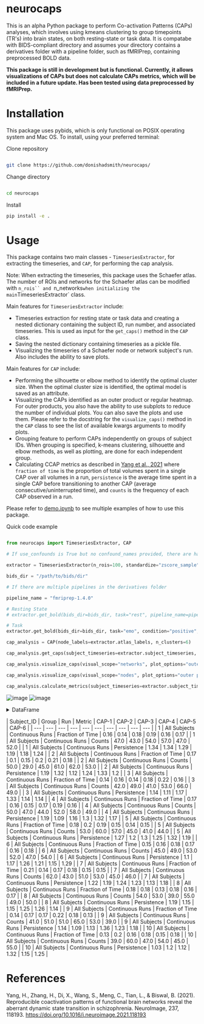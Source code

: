 # neurocaps
This is an alpha Python package to perform Co-activation Patterns (CAPs) analyses, which involves using kmeans clustering to group timepoints (TR's) into brain states, on both resting-state or task data. It is compatabe with BIDS-compliant directory and assumes your directory contains a derivatives folder with a pipeline folder, such as fMRIPrep, containing preprocessed BOLD data.

**This package is still in development but is functional. Currently, it allows visualizations of CAPs but does not calculate CAPs metrics, which will be included in a future update. Has been tested using data preprocessed by fMRIPrep.**

# Installation

This package uses pybids, which is only functional on POSIX operating system and Mac OS. To install, using your preferred terminal:

Clone repository

```bash

git clone https://github.com/donishadsmith/neurocaps/

```

Change directory

```bash

cd neurocaps

```

Install 

```bash
pip install -e .

```

# Usage
 This package contains two main classes - `TimeseriesExtractor`, for extracting the timeseries, and `CAP`, for performing the cap analysis.

Note: When extracting the timeseries, this package uses the Schaefer atlas. The number of ROIs and networks for the Schaefer atlas can be modified with `n_rois`` and `n_networks` when initializing the main `TimeseriesExtractor` class.

Main features for `TimeseriesExtractor` include:

- Timeseries extraction for resting state or task data and creating a nested dictionary containing the subject ID, run number, and associated timeseries. This is used as input for the `get_caps()` method in the `CAP` class.
- Saving the nested dictionary containing timeseries as a pickle file.
- Visualizing the timeseries of a Schaefer node or network subject's run. Also includes the ability to save plots.

Main features for `CAP` include:

- Performing the silhouette or elbow method to identify the optimal cluster size. When the optimal cluster size is identified, the optimal model is saved as an attribute.
- Visualizing the CAPs identified as an outer product or regular heatmap. For outer products, you also have the ability to use subplots to reduce the number of individual plots. You can also save the plots and use them. Please refer to the docstring for the `visualize_caps()` method in the `CAP` class to see the list of available kwargs arguments to modify plots.
- Grouping feature to perform CAPs independently on groups of subject IDs. When grouping is specified, k-means clustering, silhouette and elbow methods, as well as plotting, are done for each independent group.
- Calculating CCAP metrics as described in [Yang et al., 2021](https://doi.org/10.1016/j.neuroimage.2021.118193) where `fraction of time` is the proportion of total volumes spent in a single CAP over all volumes in a run,
`persistence` is the average time spent in a single CAP before transitioning to another CAP (average consecutive/uninterrupted time), and `counts` is the frequency of each CAP observed in a run.

Please refer to [demo.ipynb](https://github.com/donishadsmith/neurocaps/blob/main/demo.ipynb) to see multiple examples of how to use this package.

Quick code example

```python

from neurocaps import TimeseriesExtractor, CAP

# If use_confounds is True but no confound_names provided, there are hardcoded confound names that will extract the data from the confound files outputted by fMRIPrep

extractor = TimeseriesExtractor(n_rois=100, standardize="zscore_sample", use_confounds=True, detrend=True, low_pass=0.15, high_pass=0.01)

bids_dir = "/path/to/bids/dir"

# If there are multiple pipelines in the derivatives folder

pipeline_name = "fmriprep-1.4.0"

# Resting State
# extractor.get_bold(bids_dir=bids_dir, task="rest", pipeline_name=pipeline_name)

# Task
extractor.get_bold(bids_dir=bids_dir, task="emo", condition="positive", pipeline_name=pipeline_name)

cap_analysis = CAP(node_labels=extractor.atlas_labels, n_clusters=6)

cap_analysis.get_caps(subject_timeseries=extractor.subject_timeseries, standardize = True)

cap_analysis.visualize_caps(visual_scope="networks", plot_options="outer product", task_title="- Positive Valence", ncol=3, sharey=True, subplots=True)

cap_analysis.visualize_caps(visual_scope="nodes", plot_options="outer product", task_title="- Positive Valence", ncol=3, sharey=True, subplots=True, xlabel_rotation=90, tight_layout=False, hspace = 0.4)

cap_analysis.calculate_metrics(subject_timeseries=extractor.subject_timeseries, return_df=True, output_dir=output_dir, continuous_runs=True, file_name="All_Subjects_CAPs_metrics")

```

![image](https://github.com/donishadsmith/neurocaps/assets/112973674/4699bbd9-1f55-462b-9d9e-4ef17da79ad4)
![image](https://github.com/donishadsmith/neurocaps/assets/112973674/506c5be5-540d-43a9-8a61-c02062f5c6f9)


<details>
  
  <summary>DataFrame</summary>

    | Subject_ID | Group | Run | Metric | CAP-1 | CAP-2 | CAP-3 | CAP-4 | CAP-5 | CAP-6 |
    | --- | --- | --- | --- | --- | --- | --- | --- | --- | --- |
    | 1 | All Subjects | Continuous Runs | Fraction of Time | 0.16 | 0.14 | 0.18 | 0.19 | 0.16 | 0.17 |
    | 1 | All Subjects | Continuous Runs | Counts | 47.0 | 43.0 | 54.0 | 57.0 | 47.0 | 52.0 |
    | 1 | All Subjects | Continuous Runs | Persistence | 1.34 | 1.34 | 1.29 | 1.19 | 1.18 | 1.24 |
    | 2 | All Subjects | Continuous Runs | Fraction of Time | 0.17 | 0.1 | 0.15 | 0.2 | 0.21 | 0.18 |
    | 2 | All Subjects | Continuous Runs | Counts | 50.0 | 29.0 | 45.0 | 61.0 | 62.0 | 53.0 |
    | 2 | All Subjects | Continuous Runs | Persistence | 1.19 | 1.32 | 1.12 | 1.24 | 1.33 | 1.2 |
    | 3 | All Subjects | Continuous Runs | Fraction of Time | 0.14 | 0.16 | 0.14 | 0.18 | 0.22 | 0.16 |
    | 3 | All Subjects | Continuous Runs | Counts | 42.0 | 49.0 | 41.0 | 53.0 | 66.0 | 49.0 |
    | 3 | All Subjects | Continuous Runs | Persistence | 1.14 | 1.11 | 1.17 | 1.33 | 1.14 | 1.14 |
    | 4 | All Subjects | Continuous Runs | Fraction of Time | 0.17 | 0.16 | 0.15 | 0.17 | 0.19 | 0.16 |
    | 4 | All Subjects | Continuous Runs | Counts | 50.0 | 47.0 | 44.0 | 52.0 | 58.0 | 49.0 |
    | 4 | All Subjects | Continuous Runs | Persistence | 1.19 | 1.09 | 1.16 | 1.3 | 1.32 | 1.17 |
    | 5 | All Subjects | Continuous Runs | Fraction of Time | 0.18 | 0.2 | 0.19 | 0.15 | 0.14 | 0.15 |
    | 5 | All Subjects | Continuous Runs | Counts | 53.0 | 60.0 | 57.0 | 45.0 | 41.0 | 44.0 |
    | 5 | All Subjects | Continuous Runs | Persistence | 1.27 | 1.2 | 1.3 | 1.25 | 1.32 | 1.19 |
    | 6 | All Subjects | Continuous Runs | Fraction of Time | 0.15 | 0.16 | 0.18 | 0.17 | 0.16 | 0.18 |
    | 6 | All Subjects | Continuous Runs | Counts | 45.0 | 49.0 | 53.0 | 52.0 | 47.0 | 54.0 |
    | 6 | All Subjects | Continuous Runs | Persistence | 1.1 | 1.17 | 1.26 | 1.21 | 1.15 | 1.29 |
    | 7 | All Subjects | Continuous Runs | Fraction of Time | 0.21 | 0.14 | 0.17 | 0.18 | 0.15 | 0.15 |
    | 7 | All Subjects | Continuous Runs | Counts | 62.0 | 43.0 | 51.0 | 53.0 | 45.0 | 46.0 |
    | 7 | All Subjects | Continuous Runs | Persistence | 1.22 | 1.19 | 1.24 | 1.23 | 1.13 | 1.18 |
    | 8 | All Subjects | Continuous Runs | Fraction of Time | 0.18 | 0.18 | 0.13 | 0.18 | 0.16 | 0.17 |
    | 8 | All Subjects | Continuous Runs | Counts | 54.0 | 53.0 | 39.0 | 55.0 | 49.0 | 50.0 |
    | 8 | All Subjects | Continuous Runs | Persistence | 1.19 | 1.15 | 1.15 | 1.25 | 1.26 | 1.14 |
    | 9 | All Subjects | Continuous Runs | Fraction of Time | 0.14 | 0.17 | 0.17 | 0.22 | 0.18 | 0.13 |
    | 9 | All Subjects | Continuous Runs | Counts | 41.0 | 51.0 | 51.0 | 65.0 | 53.0 | 39.0 |
    | 9 | All Subjects | Continuous Runs | Persistence | 1.14 | 1.09 | 1.13 | 1.36 | 1.23 | 1.18 |
    | 10 | All Subjects | Continuous Runs | Fraction of Time | 0.13 | 0.2 | 0.16 | 0.18 | 0.15 | 0.18 |
    | 10 | All Subjects | Continuous Runs | Counts | 39.0 | 60.0 | 47.0 | 54.0 | 45.0 | 55.0 |
    | 10 | All Subjects | Continuous Runs | Persistence | 1.03 | 1.2 | 1.12 | 1.32 | 1.15 | 1.25 |

    
</details>

| Subject_ID | Group | Run | Metric | CAP-1 | CAP-2 | CAP-3 | CAP-4 | CAP-5 | CAP-6 |
    | --- | --- | --- | --- | --- | --- | --- | --- | --- | --- |
    | 1 | All Subjects | Continuous Runs | Fraction of Time | 0.16 | 0.14 | 0.18 | 0.19 | 0.16 | 0.17 |
    | 1 | All Subjects | Continuous Runs | Counts | 47.0 | 43.0 | 54.0 | 57.0 | 47.0 | 52.0 |
    | 1 | All Subjects | Continuous Runs | Persistence | 1.34 | 1.34 | 1.29 | 1.19 | 1.18 | 1.24 |
    | 2 | All Subjects | Continuous Runs | Fraction of Time | 0.17 | 0.1 | 0.15 | 0.2 | 0.21 | 0.18 |
    | 2 | All Subjects | Continuous Runs | Counts | 50.0 | 29.0 | 45.0 | 61.0 | 62.0 | 53.0 |
    | 2 | All Subjects | Continuous Runs | Persistence | 1.19 | 1.32 | 1.12 | 1.24 | 1.33 | 1.2 |
    | 3 | All Subjects | Continuous Runs | Fraction of Time | 0.14 | 0.16 | 0.14 | 0.18 | 0.22 | 0.16 |
    | 3 | All Subjects | Continuous Runs | Counts | 42.0 | 49.0 | 41.0 | 53.0 | 66.0 | 49.0 |
    | 3 | All Subjects | Continuous Runs | Persistence | 1.14 | 1.11 | 1.17 | 1.33 | 1.14 | 1.14 |
    | 4 | All Subjects | Continuous Runs | Fraction of Time | 0.17 | 0.16 | 0.15 | 0.17 | 0.19 | 0.16 |
    | 4 | All Subjects | Continuous Runs | Counts | 50.0 | 47.0 | 44.0 | 52.0 | 58.0 | 49.0 |
    | 4 | All Subjects | Continuous Runs | Persistence | 1.19 | 1.09 | 1.16 | 1.3 | 1.32 | 1.17 |
    | 5 | All Subjects | Continuous Runs | Fraction of Time | 0.18 | 0.2 | 0.19 | 0.15 | 0.14 | 0.15 |
    | 5 | All Subjects | Continuous Runs | Counts | 53.0 | 60.0 | 57.0 | 45.0 | 41.0 | 44.0 |
    | 5 | All Subjects | Continuous Runs | Persistence | 1.27 | 1.2 | 1.3 | 1.25 | 1.32 | 1.19 |
    | 6 | All Subjects | Continuous Runs | Fraction of Time | 0.15 | 0.16 | 0.18 | 0.17 | 0.16 | 0.18 |
    | 6 | All Subjects | Continuous Runs | Counts | 45.0 | 49.0 | 53.0 | 52.0 | 47.0 | 54.0 |
    | 6 | All Subjects | Continuous Runs | Persistence | 1.1 | 1.17 | 1.26 | 1.21 | 1.15 | 1.29 |
    | 7 | All Subjects | Continuous Runs | Fraction of Time | 0.21 | 0.14 | 0.17 | 0.18 | 0.15 | 0.15 |
    | 7 | All Subjects | Continuous Runs | Counts | 62.0 | 43.0 | 51.0 | 53.0 | 45.0 | 46.0 |
    | 7 | All Subjects | Continuous Runs | Persistence | 1.22 | 1.19 | 1.24 | 1.23 | 1.13 | 1.18 |
    | 8 | All Subjects | Continuous Runs | Fraction of Time | 0.18 | 0.18 | 0.13 | 0.18 | 0.16 | 0.17 |
    | 8 | All Subjects | Continuous Runs | Counts | 54.0 | 53.0 | 39.0 | 55.0 | 49.0 | 50.0 |
    | 8 | All Subjects | Continuous Runs | Persistence | 1.19 | 1.15 | 1.15 | 1.25 | 1.26 | 1.14 |
    | 9 | All Subjects | Continuous Runs | Fraction of Time | 0.14 | 0.17 | 0.17 | 0.22 | 0.18 | 0.13 |
    | 9 | All Subjects | Continuous Runs | Counts | 41.0 | 51.0 | 51.0 | 65.0 | 53.0 | 39.0 |
    | 9 | All Subjects | Continuous Runs | Persistence | 1.14 | 1.09 | 1.13 | 1.36 | 1.23 | 1.18 |
    | 10 | All Subjects | Continuous Runs | Fraction of Time | 0.13 | 0.2 | 0.16 | 0.18 | 0.15 | 0.18 |
    | 10 | All Subjects | Continuous Runs | Counts | 39.0 | 60.0 | 47.0 | 54.0 | 45.0 | 55.0 |
    | 10 | All Subjects | Continuous Runs | Persistence | 1.03 | 1.2 | 1.12 | 1.32 | 1.15 | 1.25 |

# References

Yang, H., Zhang, H., Di, X., Wang, S., Meng, C., Tian, L., & Biswal, B. (2021). Reproducible coactivation patterns of functional brain networks reveal the aberrant dynamic state transition in schizophrenia. NeuroImage, 237, 118193. https://doi.org/10.1016/j.neuroimage.2021.118193

